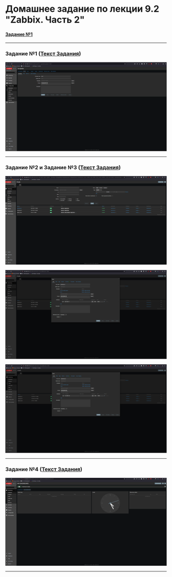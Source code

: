 # Домашнее задание по лекции 9.2 "Zabbix. Часть 2"

#### [Задание №1](#задание-1-текст-задания)

---
### Задание №1 ([Текст Задания](https://github.com/netology-code/srlb-homework/blob/srlb-14/9-03.md#%D0%B7%D0%B0%D0%B4%D0%B0%D0%BD%D0%B8%D0%B5-1))

![](assets/images/hw-40/hw-40-1-1.png)

---

### Задание №2 и Задание №3 ([Текст Задания](https://github.com/netology-code/srlb-homework/blob/srlb-14/9-03.md#%D0%B7%D0%B0%D0%B4%D0%B0%D0%BD%D0%B8%D0%B5-3))

![](assets/images/hw-40/hw-40-2-1.png)

![](assets/images/hw-40/hw-40-3-1.png)

![](assets/images/hw-40/hw-40-3-2.png)

---

### Задание №4 ([Текст Задания](https://github.com/netology-code/srlb-homework/blob/srlb-14/9-03.md#%D0%B7%D0%B0%D0%B4%D0%B0%D0%BD%D0%B8%D0%B5-4))

![](assets/images/hw-40/hw-40-4-1.png)

---